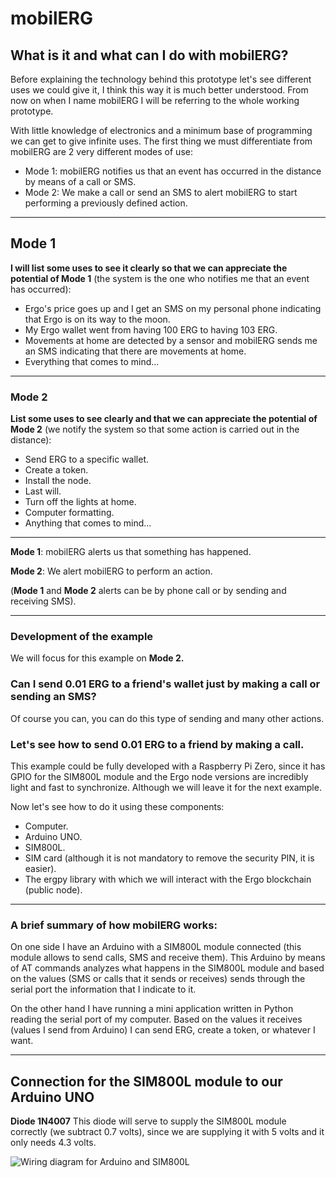 # mobilERG

## What is it and what can I do with mobilERG?

Before explaining the technology behind this prototype let's see different uses we could give it, I think this way it is much better understood. From now on when I name mobilERG I will be referring to the whole working prototype.

With little knowledge of electronics and a minimum base of programming we can get to give infinite uses. The first thing we must differentiate from mobilERG are 2 very different modes of use:

- Mode 1: mobilERG notifies us that an event has occurred in the distance by means of a call or SMS.
- Mode 2: We make a call or send an SMS to alert mobilERG to start performing a previously defined action.

<hr>

## Mode 1

**I will list some uses to see it clearly so that we can appreciate the potential of Mode 1** (the system is the one who notifies me that an event has occurred):
- Ergo's price goes up and I get an SMS on my personal phone indicating that Ergo is on its way to the moon.
- My Ergo wallet went from having 100 ERG to having 103 ERG.
- Movements at home are detected by a sensor and mobilERG sends me an SMS indicating that there are movements at home.
- Everything that comes to mind...

<hr>

### Mode 2

**List some uses to see clearly and that we can appreciate the potential of Mode 2** (we notify the system so that some action is carried out in the distance):
- Send ERG to a specific wallet.
- Create a token.
- Install the node.
- Last will.
- Turn off the lights at home.
- Computer formatting.
- Anything that comes to mind...

<hr>

**Mode 1**: mobilERG alerts us that something has happened.

**Mode 2**: We alert mobilERG to perform an action.

(**Mode 1** and **Mode 2** alerts can be by phone call or by sending and receiving SMS). 

<hr>

### Development of the example
We will focus for this example on **Mode 2.**

### Can I send 0.01 ERG to a friend's wallet just by making a call or sending an SMS?  
Of course you can, you can do this type of sending and many other actions. 

### Let's see how to send 0.01 ERG to a friend by making a call.

This example could be fully developed with a Raspberry Pi Zero, since it has GPIO for the SIM800L module and the Ergo node versions are incredibly light and fast to synchronize. Although we will leave it for the next example.

Now let's see how to do it using these components:
- Computer.
- Arduino UNO.
- SIM800L.
- SIM card (although it is not mandatory to remove the security PIN, it is easier).
- The ergpy library with which we will interact with the Ergo blockchain (public node).

<hr>

### A brief summary of how mobilERG works:
On one side I have an Arduino with a SIM800L module connected (this module allows to send calls, SMS and receive them). This Arduino by means of AT commands analyzes what happens in the SIM800L module and based on the values (SMS or calls that it sends or receives) sends through the serial port the information that I indicate to it.

On the other hand I have running a mini application written in Python reading the serial port of my computer. Based on the values it receives (values I send from Arduino) I can send ERG, create a token, or whatever I want.

<hr>

## Connection for the SIM800L module to our Arduino UNO

**Diode 1N4007** 
This diode will serve to supply the SIM800L module correctly (we subtract 0.7 volts), since we are supplying it with 5 volts and it only needs 4.3 volts.

<img src="https://ergonfts.org/other_images/sim800L-connection.png" alt="Wiring diagram for Arduino and SIM800L">